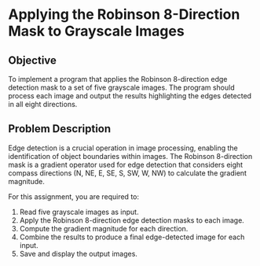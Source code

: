 # Applying the Robinson 8-Direction Mask to Grayscale Images

## Objective
To implement a program that applies the Robinson 8-direction edge detection mask to a set of five grayscale images. The program should process each image and output the results highlighting the edges detected in all eight directions.

## Problem Description
Edge detection is a crucial operation in image processing, enabling the identification of object boundaries within images. The Robinson 8-direction mask is a gradient operator used for edge detection that considers eight compass directions (N, NE, E, SE, S, SW, W, NW) to calculate the gradient magnitude.

For this assignment, you are required to:
1. Read five grayscale images as input.
2. Apply the Robinson 8-direction edge detection masks to each image.
3. Compute the gradient magnitude for each direction.
4. Combine the results to produce a final edge-detected image for each input.
5. Save and display the output images.
